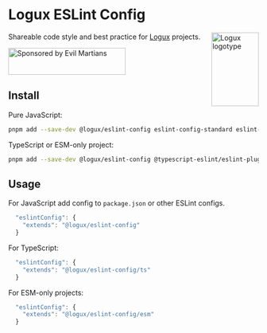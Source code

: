 # Logux ESLint Config

<img align="right" width="95" height="148" title="Logux logotype"
     src="https://logux.io/branding/logotype.svg">

Shareable code style and best practice for [Logux] projects.

[Logux]: https://logux.io/

<a href="https://evilmartians.com/?utm_source=logux-docs">
  <img src="https://evilmartians.com/badges/sponsored-by-evil-martians.svg"
       alt="Sponsored by Evil Martians" width="236" height="54">
</a>

## Install

Pure JavaScript:

```sh
pnpm add --save-dev @logux/eslint-config eslint-config-standard eslint-plugin-promise eslint-plugin-n eslint-plugin-import eslint-plugin-prefer-let eslint-plugin-perfectionist eslint
```

TypeScript or ESM-only project:

```sh
pnpm add --save-dev @logux/eslint-config @typescript-eslint/eslint-plugin @typescript-eslint/parser typescript eslint-config-standard eslint-plugin-promise eslint-plugin-n eslint-plugin-import eslint-plugin-prefer-let eslint-plugin-perfectionist eslint
```


## Usage

For JavaScript add config to `package.json` or other ESLint configs.

```js
  "eslintConfig": {
    "extends": "@logux/eslint-config"
  }
```

For TypeScript:

```js
  "eslintConfig": {
    "extends": "@logux/eslint-config/ts"
  }
```

For ESM-only projects:

```js
  "eslintConfig": {
    "extends": "@logux/eslint-config/esm"
  }
```
